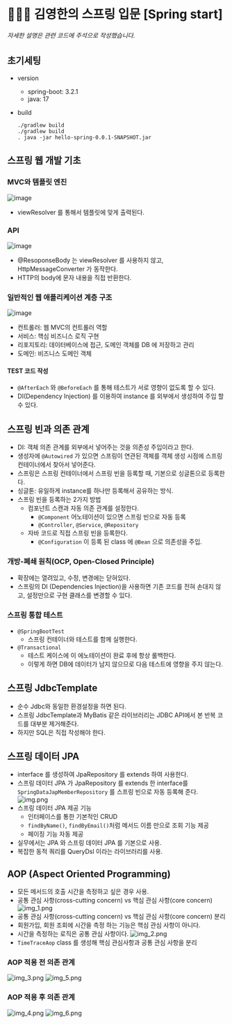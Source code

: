 # 👩🏻‍💻 김영한의 스프링 입문 [Spring start]
###### 자세한 설명은 관련 코드에 주석으로 작성했습니다.
## 초기세팅
* version
  * spring-boot: 3.2.1
  * java: 17
    
* build
  ```
  ./gradlew build
  ./gradlew build
  . java -jar hello-spring-0.0.1-SNAPSHOT.jar
  ```

## 스프링 웹 개발 기초
### MVC와 템플릿 엔진
![image](https://github.com/hgggny/spring-start/assets/97075204/ea95f2dc-00a3-40fc-b44f-4eebdc9ddceb)
* viewResolver 를 통해서 템플릿에 맞게 출력된다. 

### API
![image](https://github.com/hgggny/spring-start/assets/97075204/848a3ab2-95c6-4de8-968d-042a30130a7f)
* @ResoponseBody 는 viewResolver 를 사용하지 않고, HttpMessageConverter 가 동작한다.
* HTTP의 body에 문자 내용을 직접 반환한다.
  
### 일반적인 웹 애플리케이션 계층 구조
![image](https://github.com/hgggny/spring-start/assets/97075204/c292b0ed-f32b-403a-a567-69ea7ff7ba8e)
* 컨트롤러: 웹 MVC의 컨트롤러 역할
* 서비스: 핵심 비즈니스 로직 구현
* 리포지토리: 데이터베이스에 접근, 도메인 객체를 DB 에 저장하고 관리
* 도메인: 비즈니스 도메인 객체

#### TEST 코드 작성
* `@AfterEach` 와 `@BeforeEach` 를 통해 테스트가 서로 영향이 없도록 할 수 있다.
* DI(Dependency Injection) 를 이용하여 instance 를 외부에서 생성하여 주입 할 수 있다. 

## 스프링 빈과 의존 관계
* DI: 객체 의존 관계를 외부에서 넣어주는 것을 의존성 주입이라고 한다. 
* 생성자에 `@Autowired` 가 있으면 스프링이 연관된 객체를 객체 생성 시점에 스프링 컨테이너에서 찾아서 넣어준다. 
* 스프링은 스프링 컨테이너에서 스프링 빈을 등록할 때, 기본으로 싱글톤으로 등록한다.
* 싱글톤: 유일하게 instance를 하나만 등록해서 공유하는 방식.
* 스프링 빈을 등록하는 2가지 방법
  * 컴포넌트 스캔과 자동 의존 관계를 설정한다.
    * `@Component` 어노테이션이 있으면 스프링 빈으로 자동 등록
    * `@Controller`, `@Service`, `@Repository`
  * 자바 코드로 직접 스프링 빈을 등록한다. 
    * `@Configuration` 이 등록 된 class 에 `@Bean` 으로 의존성을 주입. 

### 개방-폐쇄 원칙(OCP, Open-Closed Principle)
* 확장에는 열려있고, 수정, 변경에는 닫혀있다.
* 스프링의 DI (Dependencies Injection)을 사용하면 기존 코드를 전혀 손대지 않고, 설정만으로 구현 클래스를 변경할 수 있다.

### 스프링 통합 테스트
* `@SpringBootTest`
  * 스프링 컨테이너와 테스트를 함께 실행한다.
* `@Transactional`
  * 테스트 케이스에 이 에노테이션이 완료 후에 항상 롤백한다. 
  * 이렇게 하면 DB에 데이터가 남지 않으므로 다음 테스트에 영향을 주지 않는다.

## 스프링 JdbcTemplate
* 순수 Jdbc와 동일한 환경설정을 하면 된다.
* 스프링 JdbcTemplate과 MyBatis 같은 라이브러리는 JDBC API에서 본 반복 코드를 대부분 제거해준다. 
* 하지만 SQL은 직접 작성해야 한다.

## 스프링 데이터 JPA
* interface 를 생성하여 JpaRepository 를 extends 하여 사용한다. 
* 스프링 데이터 JPA 가 JpaRepository 를 extends 한 interface를 `SpringDataJapMemberRepository` 를 스프링 빈으로 자동 등록해 준다.
  ![img.png](img.png)
* 스프링 데이터 JPA 제공 기능
  * 인터페이스를 통한 기본적인 CRUD 
  * `findByName()`, `findByEmail()`처럼 메서드 이름 만으로 조회 기능 제공
  * 페이징 기능 자동 제공
* 실무에서는 JPA 와 스프링 데이터 JPA 를 기본으로 사용.
* 복잡한 동적 쿼리를 QueryDsl 이라는 라이브러리를 사용.

##  AOP (Aspect Oriented Programming)
* 모든 메서드의 호출 시간을 측정하고 싶은 경우 사용.
* 공통 관심 사항(cross-cutting concern) vs 핵심 관심 사항(core concern)
![img_1.png](img_1.png)
* 공통 관심 사항(cross-cutting concern) vs 핵심 관심 사항(core concern) 분리
* 회원가입, 회원 조회에 시간을 측정 하는 기능은 핵심 관심 사항이 아니다.
* 시간을 측정하는 로직은 공통 관심 사항이다.
![img_2.png](img_2.png)
* `TimeTraceAop` class 를 생성해 핵심 관심사항과 공통 관심 사항을 분리 
### AOP 적용 전 의존 관계
![img_3.png](img_3.png)
![img_5.png](img_5.png)
### AOP 적용 후 의존 관계
![img_4.png](img_4.png)
![img_6.png](img_6.png)
